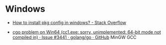 # Windows

* [How to install pkg config in windows? - Stack Overflow](https://stackoverflow.com/questions/1710922/how-to-install-pkg-config-in-windows)

* [cgo problem on Win64 (cc1.exe: sorry, unimplemented: 64-bit mode not compiled in) · Issue #3441 · golang/go · GitHub](https://github.com/golang/go/issues/3441)
  MinGW GCC